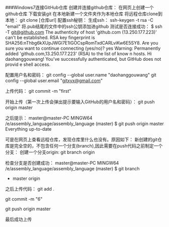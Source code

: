 ###Windows7连接GitHub仓库
创建并连接github仓库：
在网页上创建一个github仓库
下载安装git
在本地新建一个文件夹作为本地仓库
将远程仓库clone到本地：
    git clone [仓库url]
配置ssh秘钥：
生成ssh：
    ssh-keygen -t rsa -C "email"
将.pub结尾的文件中的ssh公钥添加进github
测试是否连接成功：
    $ ssh -T git@github.com
    The authenticity of host 'github.com (13.250.177.223)' can't be established.
    RSA key fingerprint is SHA256:nThbg6kXUpJWGl7E1IGOCspRomTxdCARLviKw6E5SY8.
    Are you sure you want to continue connecting (yes/no)? yes
    Warning: Permanently added 'github.com,13.250.177.223' (RSA) to the list of know   n hosts.
    Hi daohanggouwang! You've successfully authenticated, but GitHub does not provid   e shell access.
    

配置用户名和密码：
git config --global user.name "daohanggouwang"
git config --global user.email "gjtxyx@gmail.com"


上传代码：
 git commit -m "first"
 
 开始上传（第一次上传会弹出提示要输入GitHub的用户名和密码）：
 git push origin master
 
 之后提示：
 master@master-PC MINGW64 /e/assembly_language/assembly_language (master)
$ git push origin master
Everything up-to-date


可是在网页上查看远程仓库，发现仓库里什么也没有。原因如下：
新创建的git仓库是完全空的，不包含任何一个分支(branch),因此需要在push代码之前制定一个分支：
创建一个分支origin:
 git branch origin

 
 检查分支是否创建成功：
 master@master-PC MINGW64 /e/assembly_language/assembly_language (master)
$ git branch
* master
  origin
  
之后上传代码：
git add .

git commit -m "6"

git push origin master

最后成功上传


  